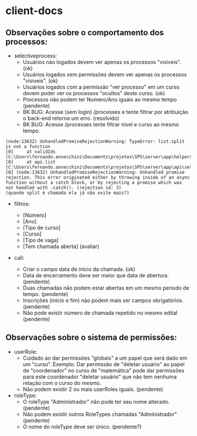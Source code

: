 # client-docs

## Observações sobre o comportamento dos processos:
- selectiveprocess:
  - Usuários não logados devem ver apenas os processos "visiveis". (ok)
  - Usuários logados sem permissões devem ver apenas os processos "visiveis". (ok)
  - Usuários logados com a permissão "ver processo" em um curso devem poder ver os processos "ocultos" deste curso. (ok)
  - Processos não podem ter Numero/Ano iguais ao mesmo tempo (pendente)
  - BK BUG: Acesse (sem login) /processes e tente filtrar por atribuição o back-end retorna um erro. (resolvido)
  - BK BUG: Acesse /processes tente filtrar nível e curso ao mesmo tempo.  
```
(node:13632) UnhandledPromiseRejectionWarning: TypeError: list.split is not a function
[0]     at validIds (C:\Users\fernando.annecchini\Documents\projetos\SPS\server\app\helpers\listFilters.js:50:12)
[0]     at api.list (C:\Users\fernando.annecchini\Documents\projetos\SPS\server\app\api\selectiveProcesses.js:65:21)
[0] (node:13632) UnhandledPromiseRejectionWarning: Unhandled promise rejection. This error originated either by throwing inside of an async function without a catch block, or by rejecting a promise which was not handled with .catch(). (rejection id: 3)
(quando split é chamada ela já não exite mais?)
```
  
- filtros:
  - [Número]
  - [Ano]
  - [Tipo de curso]
  - [Curso]
  - [Tipo de vaga]
  - [Tem chamada aberta] (avaliar)
  
- call:
  - Criar o campo data de inicio da chamada. (ok)
  - Data de encerramento deve ser maior que data de abertura. (pendente)
  - Duas chamadas não podem estar abertas em um mesmo periodo de tempo. (pendente)
  - Inscrições (inicio e fim) não podem mais ser campos obrigatórios. (pendente)
  - Não pode existir número de chamada repetido no mesmo edital (pendente)

## Observações sobre o sistema de permissões:
- userRole:
  - Cuidado ao dar permissões "globais" a um papel que será dado em um "curso". Exemplo: Dar permissão de "deletar usuário" ao papel de "coordenador" no curso de "matemática" pode dar permissões para este coordenador "deletar usuário" que não tem nenhuma relação com o curso do mesmo.
  - Não podem existir 2 ou mais userRoles iguais. (pendente)
- roleType:
  - O roleType "Administrador" não pode ter seu nome alterado. (pendente)
  - Não podem existir outros RoleTypes chamadas "Administrador" (pendente)
  - O nome do roleType deve ser único. (pendente?)
